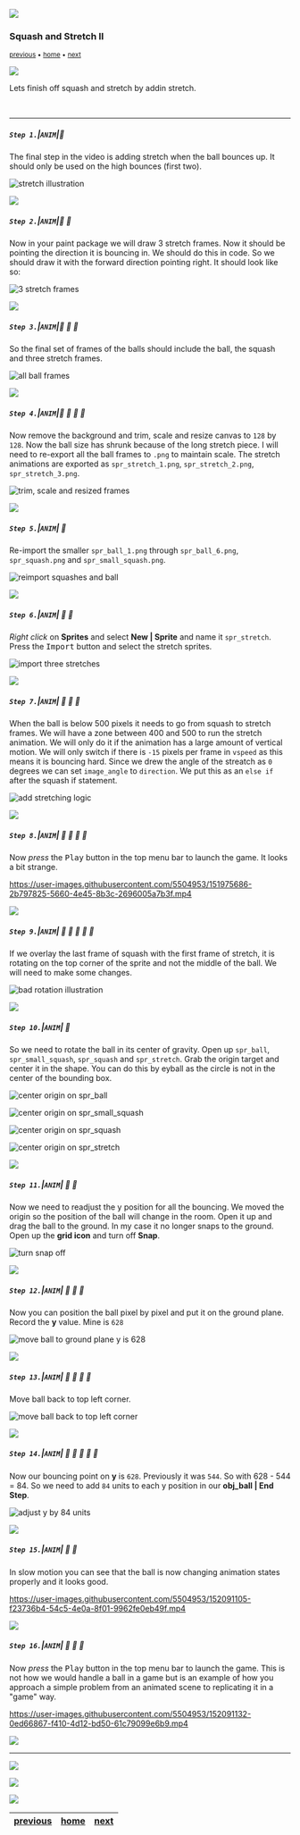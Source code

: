 ![](../images/line3.png)

### Squash and Stretch II

<sub>[previous](../squash-stretch/README.md#user-content-squash-and-stretch) • [home](../README.md#user-content-gms2-animation---table-of-contents) • [next](../run-cycle/README.md#user-content-animating-a-run-cycle)</sub>

![](../images/line3.png)

Lets finish off squash and stretch by addin stretch.

<br>

---


##### `Step 1.`\|`ANIM`|:small_blue_diamond:

The final step in the video is adding stretch when the ball bounces up.  It should only be used on the high bounces (first two).

![stretch illustration](images/stretch.png)

![](../images/line2.png)

##### `Step 2.`\|`ANIM`|:small_blue_diamond: :small_blue_diamond: 

Now in your paint package we will draw 3 stretch frames.  Now it should be pointing the direction it is bouncing in.  We should do this in code.  So we should draw it with the forward direction pointing right.  It should look like so: 

![3 stretch frames](images/draw3Stretch.png)

![](../images/line2.png)

##### `Step 3.`\|`ANIM`|:small_blue_diamond: :small_blue_diamond: :small_blue_diamond:

So the final set of frames of the balls should include the ball, the squash and three stretch frames.

![all ball frames](images/finalBallFrames.png)

![](../images/line2.png)

##### `Step 4.`\|`ANIM`|:small_blue_diamond: :small_blue_diamond: :small_blue_diamond: :small_blue_diamond:

Now remove the background and trim, scale and resize canvas to `128` by `128`.  Now the ball size has shrunk because of the long stretch piece.  I will need to re-export all the ball frames to `.png` to maintain scale. The stretch animations are exported as `spr_stretch_1.png`, `spr_stretch_2.png`, `spr_stretch_3.png`.

![trim, scale and resized frames](images/trimScale.png)

![](../images/line2.png)

##### `Step 5.`\|`ANIM`| :small_orange_diamond:

Re-import the smaller `spr_ball_1.png` through `spr_ball_6.png`, `spr_squash.png` and `spr_small_squash.png`.

![reimport squashes and ball](images/reimportFrames.png)

![](../images/line2.png)

##### `Step 6.`\|`ANIM`| :small_orange_diamond: :small_blue_diamond:

*Right click* on **Sprites** and select **New | Sprite** and name it `spr_stretch`. Press the <kbd>Import</kbd> button and select the stretch sprites.

![import three stretches](images/importStretches.png)

![](../images/line2.png)

##### `Step 7.`\|`ANIM`| :small_orange_diamond: :small_blue_diamond: :small_blue_diamond:

When the ball is below 500 pixels it needs to go from squash to stretch frames.  We will have a zone between 400 and 500 to run the stretch animation.  We will only do it if the animation has a large amount of vertical motion.  We will only switch if there is `-15` pixels per frame in `vspeed` as this means it is bouncing hard. Since we drew the angle of the streatch as `0` degrees we can set `image_angle` to `direction`. We put this as an `else if` after the squash if statement.

![add stretching logic](images/stretchLogic.png)

![](../images/line2.png)

##### `Step 8.`\|`ANIM`| :small_orange_diamond: :small_blue_diamond: :small_blue_diamond: :small_blue_diamond:

Now *press* the <kbd>Play</kbd> button in the top menu bar to launch the game. It looks a bit strange.

https://user-images.githubusercontent.com/5504953/151975686-2b797825-5660-4e45-8b3c-2696005a7b3f.mp4

![](../images/line2.png)

##### `Step 9.`\|`ANIM`| :small_orange_diamond: :small_blue_diamond: :small_blue_diamond: :small_blue_diamond: :small_blue_diamond:

If we overlay the last frame of squash with the first frame of stretch, it is rotating on the top corner of the sprite and not the middle of the ball.  We will need to make some changes. 

![bad rotation illustration](images/badRotation.png)

![](../images/line2.png)

##### `Step 10.`\|`ANIM`| :large_blue_diamond:

So we need to rotate the ball in its center of gravity.  Open up `spr_ball`, `spr_small_squash`, `spr_squash` and `spr_stretch`. Grab the origin target and center it in the shape. You can do this by eyball as the circle is not in the center of the bounding box.  

![center origin on spr_ball](images/sprBallCenterOrigin.png)


![center origin on spr_small_squash](images/sprSmalLSquashCenterOrigin.png)

![center origin on spr_squash](images/sprSquashCenterOrigin.png)

![center origin on spr_stretch](images/sprStretchCenterOrigin.png)

![](../images/line2.png)

##### `Step 11.`\|`ANIM`| :large_blue_diamond: :small_blue_diamond: 

Now we need to readjust the y position for all the bouncing.  We moved the origin so the position of the ball will change in the room.  Open it up and drag the ball to the ground.  In my case it no longer snaps to the ground.  Open up the **grid icon** and turn off **Snap**.

![turn snap off](images/turnSnapOff.png)

![](../images/line2.png)

##### `Step 12.`\|`ANIM`| :large_blue_diamond: :small_blue_diamond: :small_blue_diamond: 

Now you can position the ball pixel by pixel and put it on the ground plane.  Record the **y** value.  Mine is `628`

![move ball to ground plane y is 628](images/newYPos.png)

![](../images/line2.png)

##### `Step 13.`\|`ANIM`| :large_blue_diamond: :small_blue_diamond: :small_blue_diamond:  :small_blue_diamond: 

Move ball back to top left corner.

![move ball back to top left corner](images/moveBallBack.png)

![](../images/line2.png)

##### `Step 14.`\|`ANIM`| :large_blue_diamond: :small_blue_diamond: :small_blue_diamond: :small_blue_diamond:  :small_blue_diamond: 

Now our bouncing point on **y** is `628`.  Previously it was `544`.  So with 628 - 544 = 84.  So we need to add `84` units to each y position in our **obj_ball | End Step**.

![adjust y by 84 units](images/newYPositions.png)

![](../images/line2.png)

##### `Step 15.`\|`ANIM`| :large_blue_diamond: :small_orange_diamond: 

In slow motion you can see that the ball is now changing animation states properly and it looks good.

https://user-images.githubusercontent.com/5504953/152091105-f23736b4-54c5-4e0a-8f01-9962fe0eb49f.mp4

![](../images/line2.png)

##### `Step 16.`\|`ANIM`| :large_blue_diamond: :small_orange_diamond:   :small_blue_diamond: 

Now *press* the <kbd>Play</kbd> button in the top menu bar to launch the game. This is not how we would handle a ball in a game but is an example of how you approach a simple problem from an animated scene to replicating it in a "game" way.

https://user-images.githubusercontent.com/5504953/152091132-0ed66867-f410-4d12-bd50-61c79099e6b9.mp4

![](../images/line2.png)

___


![](../images/line.png)

<img src="https://via.placeholder.com/1000x100/45D7CA/000000/?text=Next Up - Animating a Run Cycle">

![](../images/line.png)

| [previous](../squash-stretch/README.md#user-content-squash-and-stretch)| [home](../README.md#user-content-gms2-animation---table-of-contents) | [next](../run-cycle/README.md#user-content-animating-a-run-cycle)|
|---|---|---|

